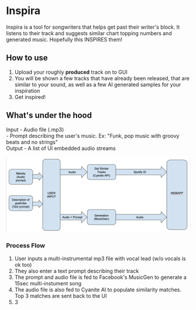 # Inspira
Inspira is a tool for songwriters that helps get past their writer's block. It listens to their track and suggests similar chart topping numbers and generated music. Hopefully this INSPIRES them!


## How to use
1. Upload your roughly **produced** track on to GUI
2. You will be shown a few tracks that have already been released, that are similar to your sound, as well as a few AI generated samples for your inspiration
3. Get inspired!

## What's under the hood

Input  - Audio file (.mp3) <br>
       - Prompt describing the user's music. Ex: "Funk, pop music with groovy beats and no strings" <br>
Output - A list of UI embedded audio streams <br>

<img src="https://raw.githubusercontent.com/VedantKalbag/MusicHackDay2024/main/systemFlow.png">

### Process Flow
1. User inputs a multi-instrumental mp3 file with vocal lead (w/o vocals is ok too)
2. They also enter a text prompt describing their track
3. The prompt and audio file is fed to Facebook's MusicGen to generate a 15sec multi-instument song
4. The audio file is also fed to Cyanite AI to populate similarity matches. Top 3 matches are sent back to the UI
5. 3 


